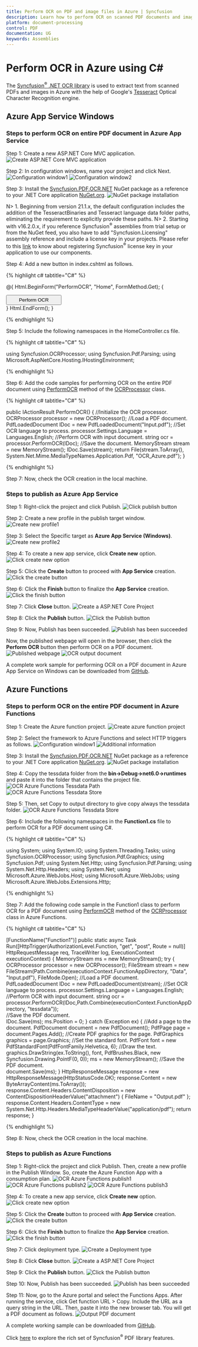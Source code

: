 ```yaml
---
title: Perform OCR on PDF and image files in Azure | Syncfusion
description: Learn how to perform OCR on scanned PDF documents and images with different tesseract versions in Azure using Syncfusion .NET OCR library.
platform: document-processing
control: PDF
documentation: UG
keywords: Assemblies
---
```


# Perform OCR in Azure using C#

The [Syncfusion<sup>&reg;</sup> .NET OCR library](https://www.syncfusion.com/document-processing/pdf-framework/net/pdf-library/ocr-process) is used to extract text from scanned PDFs and images in Azure with the help of Google's [Tesseract](https://github.com/tesseract-ocr/tesseract) Optical Character Recognition engine.

## Azure App Service Windows

### Steps to perform OCR on entire PDF document in Azure App Service

Step 1: Create a new ASP.NET Core MVC application.
![Create ASP.NET Core MVC application](OCR-Images/azure_step1.png) 

Step 2: In configuration windows, name your project and click Next.
![Configuration window1](OCR-Images/Azure_configuration_window1.png) 
![Configuration window2](OCR-Images/azure_additional_information.png) 

Step 3: Install the [Syncfusion.PDF.OCR.NET](https://www.nuget.org/packages/Syncfusion.PDF.OCR.NET) NuGet package as a reference to your .NET Core application [NuGet.org](https://www.nuget.org/).
![NuGet package installation](OCR-Images/azure_NuGet_package.png) 

N> 1. Beginning from version 21.1.x, the default configuration includes the addition of the TesseractBinaries and Tesseract language data folder paths, eliminating the requirement to explicitly provide these paths.
N> 2. Starting with v16.2.0.x, if you reference Syncfusion<sup>&reg;</sup> assemblies from trial setup or from the NuGet feed, you also have to add "Syncfusion.Licensing" assembly reference and include a license key in your projects. Please refer to this [link](https://help.syncfusion.com/common/essential-studio/licensing/overview) to know about registering Syncfusion<sup>&reg;</sup> license key in your application to use our components.

Step 4: Add a new button in index.cshtml as follows.

{% highlight c# tabtitle="C#" %}

@{
    Html.BeginForm("PerformOCR", "Home", FormMethod.Get);
    {
        <br />
        <div>
            <input type="submit" value="Perform OCR" style="width:150px;height:27px" />
        </div>
    }
    Html.EndForm();
}

{% endhighlight %}

Step 5: Include the following namespaces in the HomeController.cs file.

{% highlight c# tabtitle="C#" %}

using Syncfusion.OCRProcessor;
using Syncfusion.Pdf.Parsing;
using Microsoft.AspNetCore.Hosting.IHostingEnvironment;

{% endhighlight %}

Step 6: Add the code samples for performing OCR on the entire PDF document using [PerformOCR](https://help.syncfusion.com/cr/document-processing/Syncfusion.OCRProcessor.OCRProcessor.html#Syncfusion_OCRProcessor_OCRProcessor_PerformOCR_Syncfusion_Pdf_Parsing_PdfLoadedDocument_System_String_) method of the [OCRProcessor](https://help.syncfusion.com/cr/document-processing/Syncfusion.OCRProcessor.OCRProcessor.html) class. 

{% highlight c# tabtitle="C#" %}

public IActionResult PerformOCR()
{
    //Initialize the OCR processor.
    OCRProcessor processor = new OCRProcessor();
    //Load a PDF document.
    PdfLoadedDocument lDoc = new PdfLoadedDocument("Input.pdf");
    //Set OCR language to process.
    processor.Settings.Language = Languages.English;
    //Perform OCR with input document.
    string ocr = processor.PerformOCR(lDoc);
    //Save the document. 
    MemoryStream stream = new MemoryStream();
    lDoc.Save(stream);
    return File(stream.ToArray(), System.Net.Mime.MediaTypeNames.Application.Pdf, "OCR_Azure.pdf");
}

{% endhighlight %}

Step 7: Now, check the OCR creation in the local machine.

### Steps to publish as Azure App Service

Step 1: Right-click the project and click Publish.
![Click publish button](OCR-Images/azure_step5.png)   

Step 2: Create a new profile in the publish target window.
![Create new profile1](OCR-Images/azure_step6.png)   

Step 3: Select the Specific target as **Azure App Service (Windows)**.
![Create new profile2](OCR-Images/azure_step7.png)  

Step 4: To create a new app service, click **Create new** option.
![Click create new option](OCR-Images/azure_step8.png)

Step 5: Click the **Create** button to proceed with **App Service** creation.
![Click the create button](OCR-Images/azure_step9.png)

Step 6: Click the **Finish** button to finalize the **App Service** creation.
![Click the finish button](OCR-Images/azure_step10.png)

Step 7: Click **Close** button.
![Create a ASP.NET Core Project](OCR-Images/azure_step11.png)

Step 8: Click the **Publish** button.
![Click the Publish button](OCR-Images/azure_step12.png)

Step 9: Now, Publish has been succeeded.
![Publish has been succeeded](OCR-Images/azure_step13.png)

Now, the published webpage will open in the browser, then click the **Perform OCR** button then perform OCR on a PDF document.
![Published webpage](OCR-Images/Output-genrate-webpage.png) 
![OCR output document](OCR-Images/OCR-output-image.png) 

A complete work sample for performing OCR on a PDF document in Azure App Service on Windows can be downloaded from [GitHub](https://github.com/SyncfusionExamples/OCR-csharp-examples/tree/master/Azure/Azure%20App%20Services).

## Azure Functions

### Steps to perform OCR on the entire PDF document in Azure Functions

Step 1: Create the Azure function project.
![Create azure function project](OCR-Images/AzureFunctions1.png) 

Step 2: Select the framework to Azure Functions and select HTTP triggers as follows.
![Configuration window1](OCR-Images/AzureFunctions2.png) 
![Additional information](OCR-Images/AzureFunctions3.png) 

Step 3: Install the [Syncfusion.PDF.OCR.NET](https://www.nuget.org/packages/Syncfusion.PDF.OCR.NET) NuGet package as a reference to your .NET Core application [NuGet.org](https://www.nuget.org/).
![NuGet package installation](OCR-Images/AzureFunctions4.png) 

Step 4: Copy the tessdata folder from the **bin->Debug->net6.0->runtimes** and paste it into the folder that contains the project file.
![OCR Azure Functions Tessdata Path](OCR-Images/Tessdata-path.png) 
![OCR Azure Functions Tessdata Store](OCR-Images/Tessdata_Store.png) 

Step 5: Then, set Copy to output directory to give copy always the tessdata folder.
![OCR Azure Functions Tessdata Store](OCR-Images/Set_Copy_Always.png)

Step 6: Include the following namespaces in the **Function1.cs** file to perform OCR for a PDF document using C#.

{% highlight c# tabtitle="C#" %}

using System;
using System.IO;
using System.Threading.Tasks;
using Syncfusion.OCRProcessor;
using Syncfusion.Pdf.Graphics;
using Syncfusion.Pdf;
using System.Net.Http;
using Syncfusion.Pdf.Parsing;
using System.Net.Http.Headers;
using System.Net;
using Microsoft.Azure.WebJobs.Host;
using Microsoft.Azure.WebJobs;
using Microsoft.Azure.WebJobs.Extensions.Http;

{% endhighlight %}

Step 7: Add the following code sample in the Function1 class to perform OCR for a PDF document using [PerformOCR](https://help.syncfusion.com/cr/document-processing/Syncfusion.OCRProcessor.OCRProcessor.html#Syncfusion_OCRProcessor_OCRProcessor_PerformOCR_Syncfusion_Pdf_Parsing_PdfLoadedDocument_System_String_) method of the [OCRProcessor](https://help.syncfusion.com/cr/document-processing/Syncfusion.OCRProcessor.OCRProcessor.html) class in Azure Functions.

{% highlight c# tabtitle="C#" %}

[FunctionName("Function1")]
public static async Task<HttpResponseMessage> Run([HttpTrigger(AuthorizationLevel.Function, "get", "post", Route = null)] HttpRequestMessage req, TraceWriter log, ExecutionContext executionContext)
{
    MemoryStream ms = new MemoryStream();
    try
    {
        OCRProcessor processor = new OCRProcessor();
        FileStream stream = new FileStream(Path.Combine(executionContext.FunctionAppDirectory, "Data", "Input.pdf"), FileMode.Open);
        //Load a PDF document.
        PdfLoadedDocument lDoc = new PdfLoadedDocument(stream);
        //Set OCR language to process.
        processor.Settings.Language = Languages.English;
        //Perform OCR with input document.
        string ocr = processor.PerformOCR(lDoc,Path.Combine(executionContext.FunctionAppDirectory, "tessdata"));            
        //Save the PDF document.  
        lDoc.Save(ms);
        ms.Position = 0;
    }
    catch (Exception ex)
    {
        //Add a page to the document.
        PdfDocument document = new PdfDocument();
        PdfPage page = document.Pages.Add();
        //Create PDF graphics for the page.
        PdfGraphics graphics = page.Graphics;
        //Set the standard font.
        PdfFont font = new PdfStandardFont(PdfFontFamily.Helvetica, 6);
        //Draw the text.
        graphics.DrawString(ex.ToString(), font, PdfBrushes.Black, new Syncfusion.Drawing.PointF(0, 0));
        ms = new MemoryStream();
        //Save the PDF document.  
        document.Save(ms);
    }
    HttpResponseMessage response = new HttpResponseMessage(HttpStatusCode.OK);
    response.Content = new ByteArrayContent(ms.ToArray());
    response.Content.Headers.ContentDisposition = new ContentDispositionHeaderValue("attachment")
    {
        FileName = "Output.pdf"
    };
    response.Content.Headers.ContentType = new System.Net.Http.Headers.MediaTypeHeaderValue("application/pdf");
    return response;
}

{% endhighlight %}

Step 8: Now, check the OCR creation in the local machine.

### Steps to publish as Azure Functions 

Step 1: Right-click the project and click Publish. Then, create a new profile in the Publish Window. So, create the Azure Function App with a consumption plan.
![OCR Azure Functions publish1](OCR-Images/AzureFunctions5.png)
![OCR Azure Functions publish2](OCR-Images/azure_step6.png)
![OCR Azure Functions publish3](OCR-Images/AzureFunctions7.png)

Step 4: To create a new app service, click **Create new** option.
![Click create new option](OCR-Images/AzureFunctions8.png)

Step 5: Click the **Create** button to proceed with **App Service** creation.
![Click the create button](OCR-Images/AzureFunctions9.png)

Step 6: Click the **Finish** button to finalize the **App Service** creation.
![Click the finish button](OCR-Images/AzureFunctions10.png)

Step 7: Click deployment type.
![Create a Deployment type](OCR-Images/Deployment_type.png)

Step 8: Click **Close** button.
![Create a ASP.NET Core Project](OCR-Images/AzureFunctions11.png)

Step 9: Click the **Publish** button.
![Click the Publish button](OCR-Images/AzureFunctions12.png)

Step 10: Now, Publish has been succeeded.
![Publish has been succeeded](OCR-Images/AzureFunctions13.png)
 

Step 11: Now, go to the Azure portal and select the Functions Apps. After running the service, click Get function URL > Copy. Include the URL as a query string in the URL. Then, paste it into the new browser tab. You will get a PDF document as follows.
![Output PDF document](OCR-Images/OCR-output-image.png)

A complete working sample can be downloaded from [GitHub](https://github.com/SyncfusionExamples/OCR-csharp-examples/tree/master/Azure/Azure%20Function).

Click [here](https://www.syncfusion.com/document-processing/pdf-framework/net-core) to explore the rich set of Syncfusion<sup>&reg;</sup> PDF library features.